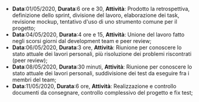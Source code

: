 <ul>
    <li><strong>Data</strong>:01/05/2020, <strong>Durata</strong>:6 ore e 30, <strong>Attività</strong>: Prodotto la retrospettiva, definizione dello sprint, divisione del lavoro, elaborazione dei task, revisione mockup, tentativo d'uso di uno strumento comune per il progetto;</li>
	<li><strong>Data</strong>:04/05/2020, <strong>Durata</strong>:4 ore e 15, <strong>Attività</strong>: Unione del lavoro fatto negli scorsi giorni dal development team e peer review;</li>
	<li><strong>Data</strong>:06/05/2020, <strong>Durata</strong>:3 ore, <strong>Attività</strong>: Riunione per conoscere lo stato attuale dei lavori personali, più risoluzione dei problemi riscontrati (peer review);</li>
	<li><strong>Data</strong>:08/05/2020, <strong>Durata</strong>:30 minuti, <strong>Attività</strong>: Riunione per conoscere lo stato attuale dei lavori personali, suddivisione dei test da eseguire fra i membri del team;</li>
  <li><strong>Data</strong>:11/05/2020, <strong>Durata</strong>:6 ore, <strong>Attività</strong>: Realizzazione e controllo documenti da consegnare, controllo complessivo del progetto e fix test;</li>
</ul>

